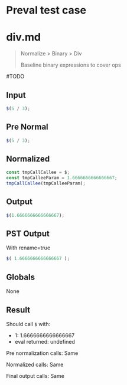 # Preval test case

# div.md

> Normalize > Binary > Div
>
> Baseline binary expressions to cover ops

#TODO

## Input

`````js filename=intro
$(5 / 3);
`````

## Pre Normal


`````js filename=intro
$(5 / 3);
`````

## Normalized


`````js filename=intro
const tmpCallCallee = $;
const tmpCalleeParam = 1.6666666666666667;
tmpCallCallee(tmpCalleeParam);
`````

## Output


`````js filename=intro
$(1.6666666666666667);
`````

## PST Output

With rename=true

`````js filename=intro
$( 1.6666666666666667 );
`````

## Globals

None

## Result

Should call `$` with:
 - 1: 1.6666666666666667
 - eval returned: undefined

Pre normalization calls: Same

Normalized calls: Same

Final output calls: Same
